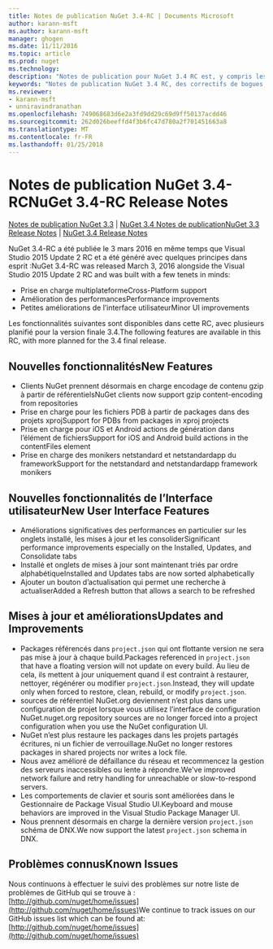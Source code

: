```yaml
---
title: Notes de publication NuGet 3.4-RC | Documents Microsoft
author: karann-msft
ms.author: karann-msft
manager: ghogen
ms.date: 11/11/2016
ms.topic: article
ms.prod: nuget
ms.technology: 
description: "Notes de publication pour NuGet 3.4 RC est, y compris les problèmes connus, les correctifs de bogues, les fonctionnalités ajoutées et dcr."
keywords: "Notes de publication NuGet 3.4 RC, des correctifs de bogues, problèmes connus, ajouté des fonctionnalités, DCR"
ms.reviewer:
- karann-msft
- unniravindranathan
ms.openlocfilehash: 749068683d6e2a3fd9dd29c69d9ff50137acdd46
ms.sourcegitcommit: 262d026beeffd4f3b6fc47d780a2f701451663a8
ms.translationtype: MT
ms.contentlocale: fr-FR
ms.lasthandoff: 01/25/2018
---
```

# <a name="nuget-34-rc-release-notes"></a><span data-ttu-id="6014b-104">Notes de publication NuGet 3.4-RC</span><span class="sxs-lookup"><span data-stu-id="6014b-104">NuGet 3.4-RC Release Notes</span></span>

<span data-ttu-id="6014b-105">[Notes de publication NuGet 3.3](../release-notes/nuget-3.3.md) | [NuGet 3.4 Notes de publication](../release-notes/nuget-3.4.md)</span><span class="sxs-lookup"><span data-stu-id="6014b-105">[NuGet 3.3 Release Notes](../release-notes/nuget-3.3.md) | [NuGet 3.4 Release Notes](../release-notes/nuget-3.4.md)</span></span>

<span data-ttu-id="6014b-106">NuGet 3.4-RC a été publiée le 3 mars 2016 en même temps que Visual Studio 2015 Update 2 RC et a été généré avec quelques principes dans esprit :</span><span class="sxs-lookup"><span data-stu-id="6014b-106">NuGet 3.4-RC was released March 3, 2016 alongside the Visual Studio 2015 Update 2 RC and was built with a few tenets in minds:</span></span>

* <span data-ttu-id="6014b-107">Prise en charge multiplateforme</span><span class="sxs-lookup"><span data-stu-id="6014b-107">Cross-Platform support</span></span>
* <span data-ttu-id="6014b-108">Amélioration des performances</span><span class="sxs-lookup"><span data-stu-id="6014b-108">Performance improvements</span></span>
* <span data-ttu-id="6014b-109">Petites améliorations de l’interface utilisateur</span><span class="sxs-lookup"><span data-stu-id="6014b-109">Minor UI improvements</span></span>

<span data-ttu-id="6014b-110">Les fonctionnalités suivantes sont disponibles dans cette RC, avec plusieurs planifié pour la version finale 3.4.</span><span class="sxs-lookup"><span data-stu-id="6014b-110">The following features are available in this RC, with more planned for the 3.4 final release.</span></span>

## <a name="new-features"></a><span data-ttu-id="6014b-111">Nouvelles fonctionnalités</span><span class="sxs-lookup"><span data-stu-id="6014b-111">New Features</span></span>

* <span data-ttu-id="6014b-112">Clients NuGet prennent désormais en charge encodage de contenu gzip à partir de référentiels</span><span class="sxs-lookup"><span data-stu-id="6014b-112">NuGet clients now support gzip content-encoding from repositories</span></span>
* <span data-ttu-id="6014b-113">Prise en charge pour les fichiers PDB à partir de packages dans des projets xproj</span><span class="sxs-lookup"><span data-stu-id="6014b-113">Support for PDBs from packages in xproj projects</span></span>
* <span data-ttu-id="6014b-114">Prise en charge pour iOS et Android actions de génération dans l’élément de fichiers</span><span class="sxs-lookup"><span data-stu-id="6014b-114">Support for iOS and Android build actions in the contentFiles element</span></span>
* <span data-ttu-id="6014b-115">Prise en charge des monikers netstandard et netstandardapp du framework</span><span class="sxs-lookup"><span data-stu-id="6014b-115">Support for the netstandard and netstandardapp framework monikers</span></span>

## <a name="new-user-interface-features"></a><span data-ttu-id="6014b-116">Nouvelles fonctionnalités de l’Interface utilisateur</span><span class="sxs-lookup"><span data-stu-id="6014b-116">New User Interface Features</span></span>

* <span data-ttu-id="6014b-117">Améliorations significatives des performances en particulier sur les onglets installé, les mises à jour et les consolider</span><span class="sxs-lookup"><span data-stu-id="6014b-117">Significant performance improvements especially on the Installed, Updates, and Consolidate tabs</span></span>
* <span data-ttu-id="6014b-118">Installé et onglets de mises à jour sont maintenant triés par ordre alphabétique</span><span class="sxs-lookup"><span data-stu-id="6014b-118">Installed and Updates tabs are now sorted alphabetically</span></span>
* <span data-ttu-id="6014b-119">Ajouter un bouton d’actualisation qui permet une recherche à actualiser</span><span class="sxs-lookup"><span data-stu-id="6014b-119">Added a Refresh button that allows a search to be refreshed</span></span>

## <a name="updates-and-improvements"></a><span data-ttu-id="6014b-120">Mises à jour et améliorations</span><span class="sxs-lookup"><span data-stu-id="6014b-120">Updates and Improvements</span></span>

* <span data-ttu-id="6014b-121">Packages référencés dans `project.json` qui ont flottante version ne sera pas mise à jour à chaque build.</span><span class="sxs-lookup"><span data-stu-id="6014b-121">Packages referenced in `project.json` that have a floating version will not update on every build.</span></span> <span data-ttu-id="6014b-122">Au lieu de cela, ils mettent à jour uniquement quand il est contraint à restaurer, nettoyer, régénérer ou modifier `project.json`.</span><span class="sxs-lookup"><span data-stu-id="6014b-122">Instead, they will update only when forced to restore, clean, rebuild, or modify `project.json`.</span></span>
* <span data-ttu-id="6014b-123">sources de référentiel NuGet.org deviennent n’est plus dans une configuration de projet lorsque vous utilisez l’interface de configuration NuGet.</span><span class="sxs-lookup"><span data-stu-id="6014b-123">nuget.org repository sources are no longer forced into a project configuration when you use the NuGet configuration UI.</span></span>
* <span data-ttu-id="6014b-124">NuGet n’est plus restaure les packages dans les projets partagés écritures, ni un fichier de verrouillage.</span><span class="sxs-lookup"><span data-stu-id="6014b-124">NuGet no longer restores packages in shared projects nor writes a lock file.</span></span>
* <span data-ttu-id="6014b-125">Nous avez amélioré de défaillance du réseau et recommencez la gestion des serveurs inaccessibles ou lente à répondre.</span><span class="sxs-lookup"><span data-stu-id="6014b-125">We've improved network failure and retry handling for unreachable or slow-to-respond servers.</span></span>
* <span data-ttu-id="6014b-126">Les comportements de clavier et souris sont améliorées dans le Gestionnaire de Package Visual Studio UI.</span><span class="sxs-lookup"><span data-stu-id="6014b-126">Keyboard and mouse behaviors are improved in the Visual Studio Package Manager UI.</span></span>
* <span data-ttu-id="6014b-127">Nous prennent désormais en charge la dernière version `project.json` schéma de DNX.</span><span class="sxs-lookup"><span data-stu-id="6014b-127">We now support the latest `project.json` schema in DNX.</span></span>

## <a name="known-issues"></a><span data-ttu-id="6014b-128">Problèmes connus</span><span class="sxs-lookup"><span data-stu-id="6014b-128">Known Issues</span></span>

<span data-ttu-id="6014b-129">Nous continuons à effectuer le suivi des problèmes sur notre liste de problèmes de GitHub qui se trouve à : [http://github.com/nuget/home/issues](http://github.com/nuget/home/issues)</span><span class="sxs-lookup"><span data-stu-id="6014b-129">We continue to track issues on our GitHub issues list which can be found at: [http://github.com/nuget/home/issues](http://github.com/nuget/home/issues)</span></span>